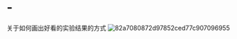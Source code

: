 # -
关于如何画出好看的实验结果的方式
![82a7080872d97852ced77c907096955](https://user-images.githubusercontent.com/58908110/186907524-60c707a8-4741-42d3-aad2-5d4368eb8b81.jpg)
